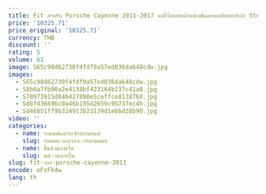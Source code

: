 ```yaml
---
title: Fit สําหรับ Porsche Cayenne 2011-2017 คงที่วิ่งบอร์ดด้านข้างขั้นตอนเหยียบบาร์เท้า Step Protector พร้อมวงเล็บ
price: '10325.71'
price_original: '10325.71'
currency: THB
discount: ''
rating: 5
volume: 61
image: S65c98d62730f4fdf9a57ed036da648cdw.jpg
images:
  - S65c98d62730f4fdf9a57ed036da648cdw.jpg
  - S8b6a7fb90a2e4138bf423164b237c41a8.jpg
  - S70973915d84b427890e5ceffce813876X.jpg
  - Sd6fd36696c0a46b195d2659c95737ec4h.jpg
  - Sd46851ff9b324913b23139d1e6bd28b9O.jpg
video: ''
categories:
  - name: รถยนต์และรถจักรยานยนต์
    slug: รถยนต-และรถจ-กรยานยนต
  - name: ชิ้นส่วนภายใน
    slug: นส-วนภายใน
slug: fit-าหร-porsche-cayenne-2011
encode: oFsFh4w
lang: th
---
```

  